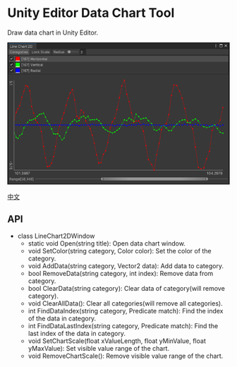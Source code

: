 # Unity Editor Data Chart Tool

Draw data chart in Unity Editor.

![Example](./Documents~/imgs/example_line_chart_2d.png)

[中文](./README_CN.md)

## API

- class LineChart2DWindow
    - static void Open(string title): Open data chart window.
    - void SetColor(string category, Color color): Set the color of the category.
    - void AddData(string category, Vector2 data): Add data to category.
    - bool RemoveData(string category, int index): Remove data from category.
    - bool ClearData(string category): Clear data of category(will remove category).
    - void ClearAllData(): Clear all categories(will remove all categories).
    - int FindDataIndex(string category, Predicate<Vector2> match): Find the index of the data in category.
    - int FindDataLastIndex(string category, Predicate<Vector2> match): Find the last index of the data in category.
    - void SetChartScale(float xValueLength, float yMinValue, float yMaxValue): Set visible value range of the chart.
    - void RemoveChartScale(): Remove visible value range of the chart.

